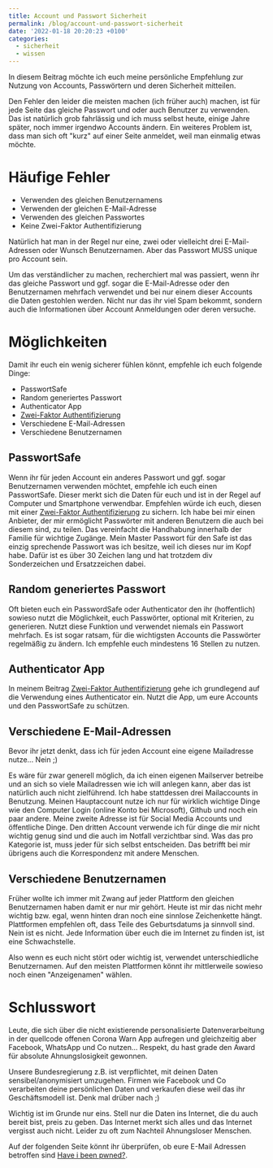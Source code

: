 ```yaml
---
title: Account und Passwort Sicherheit
permalink: /blog/account-und-passwort-sicherheit
date: '2022-01-18 20:20:23 +0100'
categories:
  - sicherheit
  - wissen
---
```

In diesem Beitrag möchte ich euch meine persönliche  Empfehlung zur Nutzung von Accounts, Passwörtern und deren Sicherheit mitteilen.

Den Fehler den leider die meisten machen (ich früher auch) machen, ist für jede Seite das gleiche Passwort und oder auch Benutzer zu verwenden. Das ist natürlich grob fahrlässig und ich muss selbst heute, einige Jahre später, noch immer irgendwo Accounts ändern. Ein weiteres Problem ist, dass man sich oft "kurz" auf einer Seite anmeldet, weil man einmalig etwas möchte.

# Häufige Fehler
* Verwenden des gleichen Benutzernamens
* Verwenden der gleichen E-Mail-Adresse
* Verwenden des gleichen Passwortes
* Keine Zwei-Faktor Authentifizierung

Natürlich hat man in der Regel nur eine, zwei oder vielleicht drei E-Mail-Adressen oder Wunsch Benutzernamen. Aber das Passwort MUSS unique pro Account sein. 

Um das verständlicher zu machen, recherchiert mal was passiert, wenn ihr das gleiche Passwort und ggf. sogar die E-Mail-Adresse oder den Benutzernamen mehrfach verwendet und bei nur einem dieser Accounts die Daten gestohlen werden. Nicht nur das ihr viel Spam bekommt, sondern auch die Informationen über Account Anmeldungen oder deren versuche.

# Möglichkeiten
Damit ihr euch ein wenig sicherer fühlen könnt, empfehle ich euch folgende Dinge:
* PasswortSafe
* Random generiertes Passwort
* Authenticator App
* [Zwei-Faktor Authentifizierung](/blog/zwei-faktor-authentifizierung/)
* Verschiedene E-Mail-Adressen
* Verschiedene Benutzernamen

## PasswortSafe
Wenn ihr für jeden Account ein anderes Passwort und ggf. sogar Benutzernamen verwenden möchtet, empfehle ich euch einen PasswortSafe. Dieser merkt sich die Daten für euch und ist in der Regel auf Computer und Smartphone verwendbar. Empfehlen würde ich euch, diesen mit einer [Zwei-Faktor Authentifizierung](/blog/zwei-faktor-authentifizierung/) zu sichern. Ich habe bei mir einen Anbieter, der mir ermöglicht Passwörter mit anderen Benutzern die auch bei diesem sind, zu teilen. Das vereinfacht die Handhabung innerhalb der Familie für wichtige Zugänge. Mein Master Passwort für den Safe ist das einzig sprechende Passwort was ich besitze, weil ich dieses nur im Kopf habe. Dafür ist es über 30 Zeichen lang und hat trotzdem div Sonderzeichen und Ersatzzeichen dabei.

## Random generiertes Passwort
Oft bieten euch ein PasswordSafe oder Authenticator den ihr (hoffentlich) sowieso nutzt die Möglichkeit, euch Passwörter, optional mit Kriterien, zu generieren. Nutzt diese Funktion und verwendet niemals ein Passwort mehrfach. Es ist sogar ratsam, für die wichtigsten Accounts die Passwörter regelmäßig zu ändern. Ich empfehle euch mindestens 16 Stellen zu nutzen.

## Authenticator App
In meinem Beitrag [Zwei-Faktor Authentifizierung](/blog/zwei-faktor-authentifizierung/) gehe ich grundlegend auf die Verwendung eines Authenticator ein. Nutzt die App, um eure Accounts und den PasswortSafe zu schützen.

## Verschiedene E-Mail-Adressen
Bevor ihr jetzt denkt, dass ich für jeden Account eine eigene Mailadresse nutze... Nein ;)

Es wäre für zwar generell möglich, da ich einen eigenen Mailserver betreibe und an sich so viele Mailadressen wie ich will anlegen kann, aber das ist natürlich auch nicht zielführend. Ich habe stattdessen drei Mailaccounts in Benutzung. Meinen Hauptaccount nutze ich nur für wirklich wichtige Dinge wie den Computer Login (online Konto bei Microsoft), Github und noch ein paar andere. Meine zweite Adresse ist für Social Media Accounts und öffentliche Dinge. Den dritten Account verwende ich für dinge die mir nicht wichtig genug sind und die auch im Notfall verzichtbar sind. Was das pro Kategorie ist, muss jeder für sich selbst entscheiden. Das betrifft bei mir übrigens auch die Korrespondenz mit andere Menschen.

## Verschiedene Benutzernamen
Früher wollte ich immer mit Zwang auf jeder Plattform den gleichen Benutzernamen haben damit er nur mir gehört. Heute ist mir das nicht mehr wichtig bzw. egal, wenn hinten dran noch eine sinnlose Zeichenkette hängt. Plattformen empfehlen oft, dass Teile des Geburtsdatums ja sinnvoll sind. Nein ist es nicht. Jede Information über euch die im Internet zu finden ist, ist eine Schwachstelle. 

Also wenn es euch nicht stört oder wichtig ist, verwendet unterschiedliche Benutzernamen. Auf den meisten Plattformen könnt ihr mittlerweile sowieso noch einen "Anzeigenamen" wählen.

# Schlusswort
Leute, die sich über die nicht existierende personalisierte Datenverarbeitung in der quellcode offenen Corona Warn App aufregen und gleichzeitig aber Facebook, WhatsApp und Co nutzen... Respekt, du hast grade den Award für absolute Ahnungslosigkeit gewonnen.

Unsere Bundesregierung z.B. ist verpflichtet, mit deinen Daten sensibel/anonymisiert umzugehen. Firmen wie Facebook und Co verarbeiten deine persönlichen Daten und verkaufen diese weil das ihr Geschäftsmodell ist. Denk mal drüber nach ;)

Wichtig ist im Grunde nur eins. Stell nur die Daten ins Internet, die du auch bereit bist, preis zu geben. Das Internet merkt sich alles und das Internet vergisst auch nicht. Leider zu oft zum Nachteil Ahnungsloser Menschen.

Auf der folgenden Seite könnt ihr überprüfen, ob eure E-Mail Adressen betroffen sind [Have i been pwned?](https://haveibeenpwned.com/).